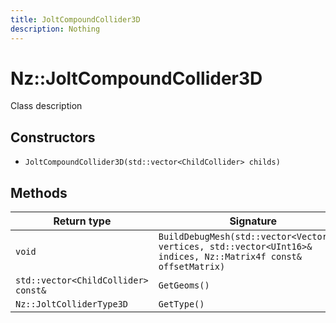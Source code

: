 ```yaml
---
title: JoltCompoundCollider3D
description: Nothing
---
```


# Nz::JoltCompoundCollider3D

Class description

## Constructors

- `JoltCompoundCollider3D(std::vector<ChildCollider> childs)`

## Methods

| Return type | Signature |
| ----------- | --------- |
| `void` | `BuildDebugMesh(std::vector<Vector3f>& vertices, std::vector<UInt16>& indices, Nz::Matrix4f const& offsetMatrix)` |
| `std::vector<ChildCollider> const&` | `GetGeoms()` |
| `Nz::JoltColliderType3D` | `GetType()` |
